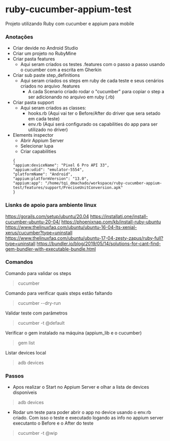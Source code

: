 # ruby-cucumber-appium-test
Projeto utilizando Ruby com cucumber e appium para mobile

### Anotações
- Criar devide no Android Studio
- Criar um projeto no RubyMine
- Criar pasta features
  - Aqui seram criados os testes .features com o passo a passo usando o cucumber com a escrita em Gherkin 
- Criar sub paste step_definitions
  - Aqui seram criados os steps em ruby de cada teste e seus cenários criados no arquivo .features
    - A cada Scenario criado rodar o "cucumber" para copiar o step a ser adicionando no arquivo em ruby (.rb)
- Criar pasta support
  - Aqui seram criados as classes:
    - hooks.rb (Aqui vai ter o Before/After do driver que sera setado em cada teste)
    - env.rb (Aqui será configurado os capabilities do app para ser utilizado no driver)
- Elements inspector
  - Abrir Appium Server
  - Selecionar lupa
  - Criar capabilities
  ```
  {
  "appium:deviceName": "Pixel 6 Pro API 33",
  "appium:udid": "emulator-5554",
  "platformName": "Android",
  "appium:platformVersion": "13.0",
  "appium:app": "/home/tqi_dmachado/workspace/ruby-cucumber-appium-test/features/support/PreciseUnitConversion.apk"
  }
  ```
### Lisnks de apoio para ambiente linux
https://gorails.com/setup/ubuntu/20.04
https://installati.one/install-cucumber-ubuntu-20-04/
https://phoenixnap.com/kb/install-ruby-ubuntu
https://www.thelinuxfaq.com/ubuntu/ubuntu-16-04-lts-xenial-xerus/cucumber?type=uninstall
https://www.thelinuxfaq.com/ubuntu/ubuntu-17-04-zesty-zapus/ruby-full?type=uninstall
https://bundler.io/blog/2019/05/14/solutions-for-cant-find-gem-bundler-with-executable-bundle.html


### Comandos
Comando para validar os steps
> cucumber

Comando para verificar quais steps estão faltando
> cucumber --dry-run

Validar teste com parâmetros
> cucumber -t @default

Verificar o gem instalado na máquina (appium_lib e o cucumber)
> gem list

Listar devices local
> adb devices


### Passos
- Apos realizar o Start no Appium Server e olhar a lista de devices disponíveis
> adb devices
- Rodar um teste para poder abrir o app no device usando o env.rb criado. Com isso o teste e executado logando as info no appium server executanto o Before e o After do teste
> cucumber -t @wip

